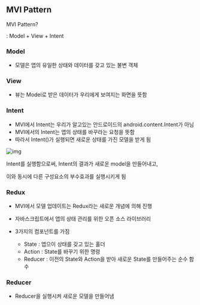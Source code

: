 ## MVI Pattern

MVI Pattern?

: Model + View + Intent



### Model

- 모델은 앱의 유일한 상태와 데이터를 갖고 있는 불변 객체

### View

- 뷰는 Model로 받은 데이터가 우리에게 보여지는 화면을 뜻함

### Intent

- MVI에서 Intent는 우리가 알고있는 안드로이드의 android.content.Intent가 아님
- MVI에서의 Intent는 앱의 상태를 바꾸라는 요청을 뜻함
- 따라서 Intent()가 실행되면 새로운 상태를 가진 모델을 받게 됨

![img](https://miro.medium.com/max/875/1*yJNyvM0ATFZqs3m0NJLrmQ.png)

Intent를 실행함으로써, Intent의 결과가 새로운 model을 만들어내고,

이와 동시에 다른 구성요소의 부수효과를 실행시키게 됨



### Redux

- MVI에서 모델 업데이트는 Redux라는 새로운 개념에 의해 진행
- 자바스크립트에서 앱의 상태 관리를 위한 오픈 소스 라이브러리
- 3가지의 컴포넌트를 가짐

  - State : 앱으이 상태를 갖고 있는 홀더
  - Action : State를 바꾸기 위한 명령
  - Reducer : 이전의 State와 Action을 받아 새로운 State를 만들어주는 순수 함수



### Reducer

- Reducer을 실행시켜 새로운 모델을 만들어냄
